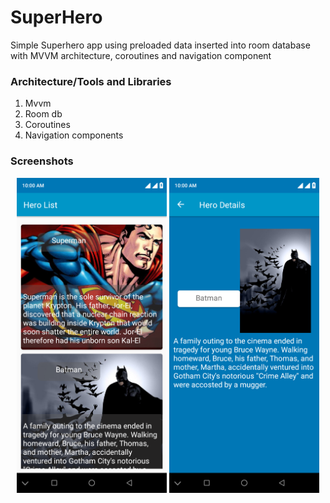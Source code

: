 # SuperHero
Simple Superhero app using preloaded data inserted into room database with MVVM architecture, coroutines and navigation component


### Architecture/Tools and Libraries
1. Mvvm
2. Room db
3. Coroutines
4. Navigation components 


### Screenshots


<p align="center">
<img align="center" src="./screenshots/Screenshot_20200803-100004.png" width="240"> 
<img align="center" src="./screenshots/Screenshot_20200803-100013.png" width="240"> 
</p>

 
